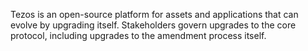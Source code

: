Tezos is an open-source platform for assets and applications that can evolve by upgrading itself. Stakeholders govern upgrades to the core protocol, including upgrades to the amendment process itself.